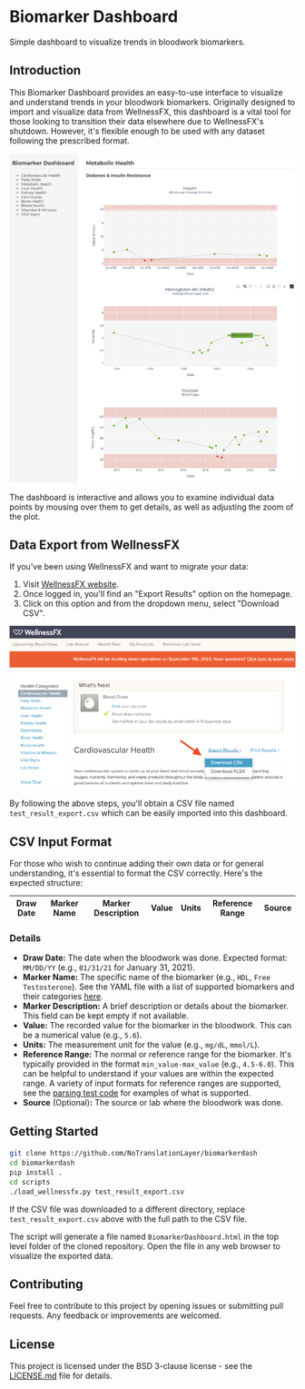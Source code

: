 # Biomarker Dashboard
Simple dashboard to visualize trends in bloodwork biomarkers.

## Introduction
This Biomarker Dashboard provides an easy-to-use interface to visualize and understand trends in your bloodwork biomarkers. Originally designed to import and visualize data from WellnessFX, this dashboard is a vital tool for those looking to transition their data elsewhere due to WellnessFX's shutdown. However, it's flexible enough to be used with any dataset following the prescribed format.

![Example Biomarker Dashboard page](./assets/dashboard_example.png)

The dashboard is interactive and allows you to examine individual data points by mousing over them to get details, as well as adjusting the zoom of the plot. 



## Data Export from WellnessFX
If you've been using WellnessFX and want to migrate your data:

1. Visit [WellnessFX website](https://www.wellnessfx.com/).
2. Once logged in, you'll find an "Export Results" option on the homepage.
3. Click on this option and from the dropdown menu, select "Download CSV".


![How to export CSV from WellnessFX](./assets/wellnessfx_export.png)


By following the above steps, you'll obtain a CSV file named `test_result_export.csv` which can be easily imported into this dashboard.

## CSV Input Format
For those who wish to continue adding their own data or for general understanding, it's essential to format the CSV correctly. Here's the expected structure:

| Draw Date | Marker Name | Marker Description | Value | Units | Reference Range | Source | 
|-----------|-------------|--------------------|-------|-------|-----------------|--------|

### Details

- **Draw Date:** The date when the bloodwork was done. Expected format: `MM/DD/YY` (e.g., `01/31/21` for January 31, 2021).
- **Marker Name:** The specific name of the biomarker (e.g., `HDL`, `Free Testosterone`). See the YAML file with a list of supported biomarkers and their categories [here](categories.yaml).
- **Marker Description:** A brief description or details about the biomarker. This field can be kept empty if not available.
- **Value:** The recorded value for the biomarker in the bloodwork. This can be a numerical value (e.g., `5.6`).
- **Units:** The measurement unit for the value (e.g., `mg/dL`, `mmol/L`).
- **Reference Range:** The normal or reference range for the biomarker. It's typically provided in the format `min_value-max_value` (e.g., `4.5-6.0`). This can be helpful to understand if your values are within the expected range. A variety of input formats for reference ranges are supported, see the [parsing test code](tests/test_parse_reference_range.py) for examples of what is supported.
- **Source** (Optional)**:** The source or lab where the bloodwork was done.

## Getting Started

```bash
git clone https://github.com/NoTranslationLayer/biomarkerdash
cd biomarkerdash
pip install .
cd scripts
./load_wellnessfx.py test_result_export.csv
```

If the CSV file was downloaded to a different directory, replace `test_result_export.csv` above with the full path to the CSV file.

The script will generate a file named `BiomarkerDashboard.html` in the top level folder of the cloned repository. Open the file in any web browser to visualize the exported data.


## Contributing
Feel free to contribute to this project by opening issues or submitting pull requests. Any feedback or improvements are welcomed.

## License
This project is licensed under the BSD 3-clause license - see the [LICENSE.md](LICENSE.md) file for details.
